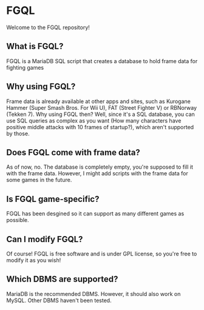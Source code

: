 # FGQL

Welcome to the FGQL repository!

## What is FGQL?

FGQL is a MariaDB SQL script that creates a database to hold frame data for fighting games

## Why using FGQL?

Frame data is already available at other apps and sites, such as Kurogane Hammer (Super Smash Bros. For Wii U), FAT (Street Fighter V) or RBNorway (Tekken 7). Why using FGQL then? Well, since it's a SQL database, you can use SQL queries as complex as you want (How many characters have positive middle attacks with 10 frames of startup?), which aren't supported by those.

## Does FGQL come with frame data?

As of now, no. The database is completely empty, you're supposed to fill it with the frame data. However, I might add scripts with the frame data for some games in the future.

## Is FGQL game-specific?

FGQL has been desgined so it can support as many different games as possible.

## Can I modify FGQL?

Of course! FGQL is free software and is under GPL license, so you're free to modify it as you wish!

## Which DBMS are supported?

MariaDB is the recommended DBMS. However, it should also work on MySQL. Other DBMS haven't been tested.
